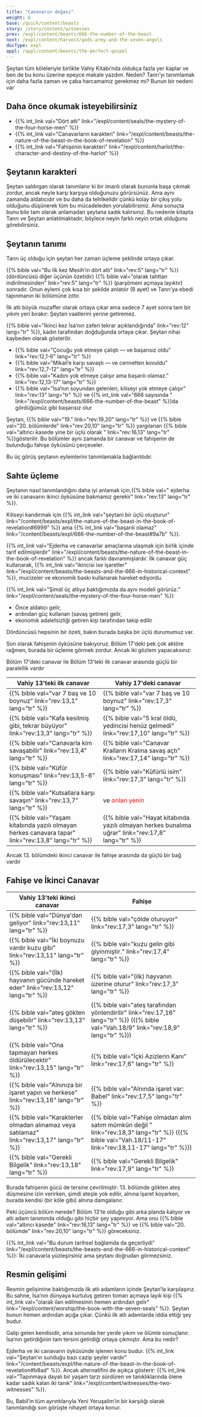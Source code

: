 ```yaml
---
title: "Canavarın doğası"
weight: 6
base: /quick/content/beasts
story: /story/content/witnesses
prev: /expl/content/beasts/666-the-number-of-the-beast
next: /expl/content/harvest/gods-army-and-the-seven-angels
docType: expl
appl: /appl/content/beasts/the-perfect-gospel
---
```


Şeytan tüm köleleriyle birlikte Vahiy Kitabı’nda oldukça fazla yer kaplar ve ben de bu konu üzerine epeyce makale yazdım. Neden? Tanrı’yı tanımlamak için daha fazla zaman ve çaba harcamamız gerekmez mi? Bunun bir nedeni var

## Daha önce okumak isteyebilirsiniz

<a name="f2fd"></a>
- {{% int_link val="Dört atlı" link="/expl/content/seals/the-mystery-of-the-four-horse-men" %}}
- {{% int_link val="Canavarların karakteri" link="/expl/content/beasts/the-nature-of-the-beast-in-the-book-of-revelation" %}}
- {{% int_link val="Fahişenin karakteri" link="/expl/content/harlot/the-character-and-destiny-of-the-harlot" %}}

## Şeytanın karakteri

<a name="904a"></a>
Şeytan saldırgan olarak tanımlanır ki bir imanlı olarak bununla başa çıkmak zordur, ancak neyle karşı karşıya olduğunuzu görürsünüz. Ama aynı zamanda aldatıcıdır ve bu daha da tehlikelidir çünkü kolay bir çıkış yolu olduğunu düşünerek tüm bu mücadeleden yorulabilirsiniz. Ama sonuçta bunu bile tam olarak anlamadan şeytana sadık kalırsınız. Bu nedenle kitapta Tanrı ve Şeytan anlatılmaktadır, böylece neyin farklı neyin ortak olduğunu görebilirsiniz.

## Şeytanın tanımı

<a name="a7a0"></a>
Tanrı üç olduğu için şeytan her zaman üçleme şeklinde ortaya çıkar.

{{% bible val="Bu ilk kez Mesih’in dört atlı" link="rev:5" lang="tr" %}} (dördüncüsü diğer üçünün özetidir) {{% bible val="olarak tahttan indirilmesinden" link="rev:5" lang="tr" %}} (parşömeni açmaya layıktır) sonradır. Onun eylemi çok kısa bir şekilde anlatılır (8 ayet) ve Tanrı’ya ebedi tapınmanın iki bölümüne zıttır.

İlk atlı büyük muzaffer olarak ortaya çıkar ama sadece 7 ayet sonra tam bir yıkım yeri bırakır: Şeytan vaatlerini yerine getiremez.

{{% bible val="İkinci kez İsa’nın zaferi tekrar açıklandığında" link="rev:12" lang="tr" %}}, kadın tarafından doğduğunda ortaya çıkar. Şeytan nihai kaybeden olarak gösterilir.

- {{% bible val="Çocuğu yok etmeye çalıştı — ve başarısız oldu" link="rev:12,1-6" lang="tr" %}}
- {{% bible val="Mikail’e karşı savaştı — ve cennetten kovuldu" link="rev:12,7-12" lang="tr" %}}
- {{% bible val="Kadını yok etmeye çalışır ama başarılı olamaz." link="rev:12,13-17" lang="tr" %}}
- {{% bible val="İsa’nın soyundan gelenleri, kiliseyi yok etmeye çalışır" link="rev:13" lang="tr" %}} ve {{% int_link val="666 sayısında " link="/expl/content/beasts/666-the-number-of-the-beast" %}}da gördüğümüz gibi başarısız olur

Şeytan, {{% bible val="19." link="rev:19,20" lang="tr" %}} ve {{% bible val="20. bölümlerde" link="rev:20,10" lang="tr" %}} yargılanan {{% bible val="altıncı kasede yine bir üçlü olarak " link="rev:16,13" lang="tr" %}}gösterilir. Bu bölümler aynı zamanda bir canavar ve fahişenin de bulunduğu fahişe öyküsünü çerçeveler.

Bu üç görüş şeytanın eylemlerini tanımlamakla bağlantılıdır.

## Sahte üçleme

<a name="1e70"></a>
Şeytanın nasıl tanımlandığını daha iyi anlamak için,{{% bible val=" ejderha ve iki canavarın ikinci öyküsüne bakmamız gerekir" link="rev:13" lang="tr" %}}.

Kiliseyi kandırmak için {{% int_link val="şeytani bir üçlü oluşturur" link="/content/beasts/expl/the-nature-of-the-beast-in-the-book-of-revelation#6999" %}} ama {{% int_link val="başarılı olamaz" link="/content/beasts/expl/666-the-number-of-the-beast#9a7b" %}}.

{{% int_link val="Ejderha ve canavarlar amaçlarına ulaşmak için birlik içinde tarif edilmişlerdir" link="/expl/content/beasts/the-nature-of-the-beast-in-the-book-of-revelation" %}} ancak farklı davranmışlardır. İlk canavar güç kullanarak, {{% int_link val="ikincisi ise işaretler" link="/expl/content/beasts/the-beasts-and-the-666-in-historical-context" %}}, mucizeler ve ekonomik baskı kullanarak hareket ediyordu.

{{% int_link val="Şimdi üç atlıya baktığımızda da aynı modeli görürüz:" link="/expl/content/seals/the-mystery-of-the-four-horse-men" %}}

- Önce aldatıcı gelir,
- ardından güç kullanan (savaş getiren) gelir,
- ekonomik adaletsizliği getiren kişi tarafından takip edilir

Dördüncüsü hepsinin bir özeti, bakın burada başka bir üçlü durumumuz var.

Son olarak fahişenin öyküsüne bakıyoruz. Bölüm 17'deki pek çok aktöre rağmen, burada bir üçleme görmek zordur. Ancak iki gözlem yapacaksınız:

Bölüm 17'deki canavar ile Bölüm 13'teki ilk canavar arasında güçlü bir paralellik vardır

| Vahiy 13'teki ilk canavar | Vahiy 17'deki canavar |
|---------------------------|-----------------------|
| {{% bible val="var 7 baş ve 10 boynuz" link="rev:13,1" lang="tr" %}} | {{% bible val="var 7 baş ve 10 boynuz" link="rev:17,3" lang="tr" %}} |
| {{% bible val="Kafa kesilmiş gibi, tekrar büyüyor" link="rev:13,3" lang="tr" %}} | {{% bible val="5 kral öldü, yedincisi henüz gelmedi" link="rev:17,10" lang="tr" %}} |
| {{% bible val="Canavarla kim savaşabilir" link="rev:13,4" lang="tr" %}} | {{% bible val="Canavar Kralların Kralına savaş açtı" link="rev:17,14" lang="tr" %}} |
| {{% bible val="Küfür konuşması" link="rev:13,5-6" lang="tr" %}} | {{% bible val="Küfürlü isim" link="rev:17,3" lang="tr" %}} |
| {{% bible val="Kutsallara karşı savaşın" link="rev:13,7" lang="tr" %}} | ve <span style="color:red;">onları yenin</span> | {{% bible val="Kuzu'a karşı savaşır" link="rev:17,14" lang="tr" %}}</td> ve <span style="color:red;">üstesinden gelir</span> {{% bible val="yok etmeye fahişe ve karşı savaşın" link="rev:17,16" lang="tr" %}} |
| {{% bible val="Yaşam kitabında yazılı olmayan herkes canavara tapar" link="rev:13,8" lang="tr" %}} | {{% bible val="Hayat kitabında yazılı olmayan herkes bunalıma uğrar" link="rev:17,8" lang="tr" %}} |

Ancak 13. bölümdeki ikinci canavar ile fahişe arasında da güçlü bir bağ vardır

## Fahişe ve İkinci Canavar

| Vahiy 13'teki ikinci canavar | Fahişe |
|------------------------------|--------|
| {{% bible val="Dünya'dan geliyor" link="rev:13,11" lang="tr" %}} | {{% bible val="çölde oturuyor" link="rev:17,3" lang="tr" %}} |
| {{% bible val="İki boynuzu vardır  kuzu gibi" link="rev:13,11" lang="tr" %}} | {{% bible val="kuzu gelin gibi giyinmiştir." link="rev:17,4" lang="tr" %}} |
| {{% bible val="(İlk) hayvanın  gücünde hareket eder" link="rev:13,12" lang="tr" %}} | {{% bible val="(ilk) hayvanın üzerine oturur" link="rev:17,3" lang="tr" %}} |
| {{% bible val="ateş gökten düşebilir" link="rev:13,13" lang="tr" %}} | {{% bible val="ateş tarafından yönlendirilir" link="rev:17,16" lang="tr" %}} ({{% bible val="Vah.18/9" link="rev:18,9" lang="tr" %}}) |
| {{% bible val="Ona tapmayan herkes öldürülecektir" link="rev:13,15" lang="tr" %}} | {{% bible val="İçki Azizlerin Kanı" link="rev:17,6" lang="tr" %}} |
| {{% bible val="Alnınıza bir işaret yapın ve herkese" link="rev:13,16" lang="tr" %}} | {{% bible val="Alnında işaret var: Babel" link="rev:17,5" lang="tr" %}} |
| {{% bible val="Karakterler olmadan alınamaz veya satılamaz" link="rev:13,17" lang="tr" %}} | {{% bible val="Fahişe olmadan alım satım mümkün değil " link="rev:18,3" lang="tr" %}} ({{% bible val="Vah.18/11-17" link="rev:18,11-17" lang="tr" %}}) |
| {{% bible val="Gerekli Bilgelik" link="rev:13,18" lang="tr" %}} | {{% bible val="Gerekli Bilgelik" link="rev:17,9" lang="tr" %}} |

Burada fahişenin gücü de tersine çevrilmiştir: 13. bölümde gökten ateş düşmesine izin verirken, şimdi ateşle yok edilir, alnına işaret koyarken, burada kendisi (bir köle gibi) alnına damgalanır.

Peki üçüncü bölüm nerede? Bölüm 13'te olduğu gibi arka planda kalıyor ve atlı adam tanımında olduğu gibi hiçbir şey yapmıyor. Ama onu {{% bible val="altıncı kasede" link="rev:16,13" lang="tr" %}} ve {{% bible val="20. bölümde" link="rev:20,10" lang="tr" %}} göreceksiniz.

{{% int_link val="Bu durum tarihsel bağlamda da geçerliydi" link="/expl/content/beasts/the-beasts-and-the-666-in-historical-context" %}}: İki canavarla yüzleşirsiniz ama şeytanı doğrudan görmezsiniz.

## Resmin gelişimi

<a name="5eae"></a>
Resmin gelişimine baktığımızda ilk atlı adamların içinde Şeytan’la karşılaşırız. Bu sahne, İsa’nın dünyaya kurtuluş getiren tomarı açmaya layık kişi {{% int_link val="olarak ilan edilmesinin hemen ardından gelir" link="/expl/content/worship/the-book-with-the-seven-seals" %}}. Şeytan bunun hemen ardından açığa çıkar. Çünkü ilk atlı adamlarda iddia ettiği şey budur.

Galip gelen kendisidir, ama sonunda her yerde yıkım ve ölümle sonuçlanır. İsa’nın getirdiğinin tam tersini getirdiği ortaya çıkmıştır. Ama bu nedir?

Ejderha ve iki canavarın öyküsünde işlenen konu budur. {{% int_link val="Şeytan’ın sunduğu bazı cazip şeyler vardır" link="/content/beasts/expl/the-nature-of-the-beast-in-the-book-of-revelation#b8ad" %}}. Ancak alternatifini de açıkça gösterir: {{% int_link val="Tapınmaya dayalı bir yaşam tarzı sürdüren ve tanıklıklarında ölene kadar sadık kalan iki tanık" link="/expl/content/witnesses/the-two-witnesses" %}}.

Bu, Babil’in tüm ayrıntılarıyla Yeni Yeruşalim’in bir karşılığı olarak tanımlandığı son görüşte nihayet ortaya konur.

